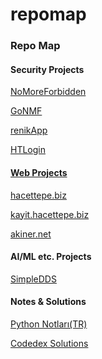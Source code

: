 # repomap
### Repo Map
#### Security Projects
<p><a href='https://github.com/akinerkisa/NoMoreForbidden'>NoMoreForbidden</a></p>
<p><a href='https://github.com/akinerkisa/GoNMF'>GoNMF</a></p>
<p><a href='https://github.com/akinerkisa/renikApp'>renikApp</a></p>
<p><a href='https://github.com/akinerkisa/HTLogin'>HTLogin</p>

#### Web Projects
<p><a href='https://github.com/akinerkisa/hacettepebilgi.github.io'>hacettepe.biz</a></p>
<p><a href='https://github.com/akinerkisa/hacettepekayit.github.io'>kayit.hacettepe.biz</a></p>
<p><a href='https://github.com/akinerkisa/akinerkisa.github.io'>akiner.net</a></p>

#### AI/ML etc. Projects
<p><a href='https://github.com/akinerkisa/SimpleDDS'>SimpleDDS</a></p>

#### Notes & Solutions
<p><a href='https://github.com/akinerkisa/python-notlari'>Python Notları(TR)</a></p>
<p><a href='https://github.com/akinerkisa/Codedex'>Codedex Solutions</a></p>
